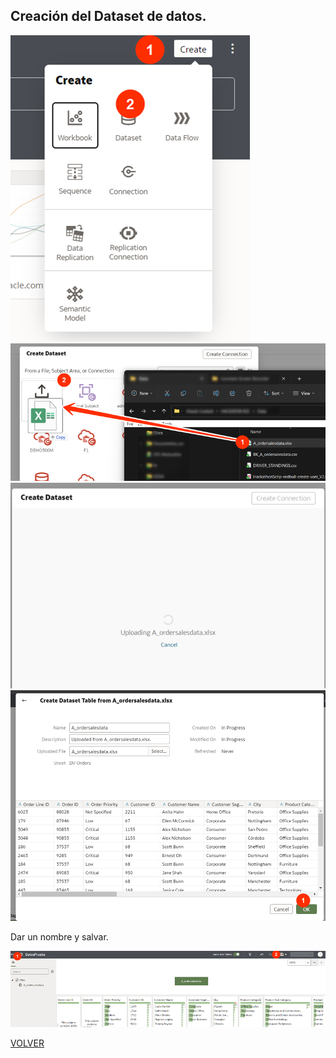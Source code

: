 
## Creación del Dataset de datos.

<img src="opt/Pasted image 20230725083011.png" alt="Dataset Races">

<img src="opt/Pasted image 20230725083030.png" alt="Dataset Races">

<img src="opt/Pasted image 20230725084817.png" alt="Dataset Races">

<img src="opt/Pasted image 20230725084828.png" alt="Dataset Races">

Dar un nombre y salvar.

<img src="opt/Pasted image 20230725084851.png" alt="Dataset Races">





[VOLVER](README.md)

